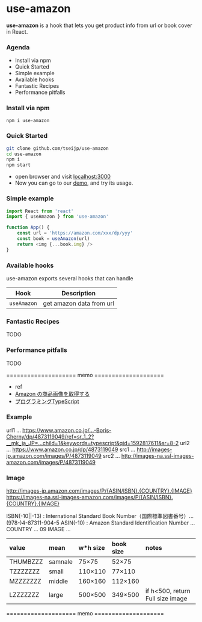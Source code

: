 
# use-amazon

__use-amazon__ is a hook that lets you get product info from url or book cover in React.

### Agenda
* Install via npm
* Quick Started
* Simple example
* Available hooks
* Fantastic Recipes
* Performance pitfalls

### Install via npm
```bash
npm i use-amazon
```

### Quick Started
```bash
git clone github.com/tseijp/use-amazon
cd use-amazon
npm i
npm start
```

* open browser and visit [localhost:3000](http://localhost:3000/)
* Now you can go to our [demo](https://tsei.jp/hook/), and try its usage.

### Simple example

```js
import React from 'react'
import { useAmazon } from 'use-amazon'

function App() {
    const url = 'https://amazon.com/xxx/dp/yyy'
    const book = useAmazon(url)
    return <img {...book.img} />
}
```

### Available hooks
use-amazon exports several hooks that can handle

| Hook         | Description                                |
| ------------ | ------------------------------------------ |
| `useAmazon`  | get amazon data from url                   |


### Fantastic Recipes
TODO

### Performance pitfalls
TODO

==================== memo ====================

* ref
* [Amazon の商品画像を取得する](https://www.ipentec.com/document/internet-get-amazon-product-image)
* [プログラミングTypeScript](https://www.amazon.co.jp/dp/4873119049)

### Example
url1 ... https://www.amazon.co.jp/...-Boris-Cherny/dp/4873119049/ref=sr_1_2?__mk_ja_JP=...child=1&keywords=typescript&qid=1592817611&sr=8-2
url2 ... https://www.amazon.co.jp/dp/4873119049
src1 ... http://images-jp.amazon.com/images/P/4873119049
src2 ... http://images-na.ssl-images-amazon.com/images/P/4873119049

### Image
http://images-jp.amazon.com/images/P/{ASIN/ISBN}.{COUNTRY}.{IMAGE}
https://images-na.ssl-images-amazon.com/images/P/{ASIN/ISBN}.{COUNTRY}.{IMAGE}

ISBN(-10||-13) : International Standard Book Number（国際標準図書番号）... (978-)4-87311-904-5
ASIN(-10) : Amazon Standard Identification Number ...
COUNTRY ... 09
IMAGE ...

value    | mean     | w*h size | book size | notes  
:-|:-|:-|:-|:-  
THUMBZZZ | samnale  | 75×75   | 52×75    |  
TZZZZZZZ | small    | 110×110 | 77×110   |  
MZZZZZZZ | middle   | 160×160 | 112×160  |  
LZZZZZZZ | large    | 500×500 | 349×500  | if h<500, return Full size image  

==================== memo ====================
